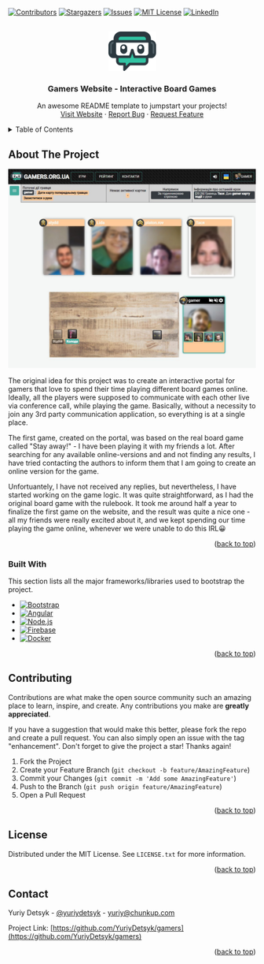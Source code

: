 <a name="readme-top"></a>

<!-- PROJECT SHIELDS -->
[![Contributors][contributors-shield]][contributors-url]
[![Stargazers][stars-shield]][stars-url]
[![Issues][issues-shield]][issues-url]
[![MIT License][license-shield]][license-url]
[![LinkedIn][linkedin-shield]][linkedin-url]



<!-- PROJECT LOGO -->
<br />
<div align="center">
  <a href="https://github.com/YuriyDetsyk/gamers">
    <img src="images/logo.png" alt="Logo" width="97" height="80">
  </a>

  <h3 align="center">Gamers Website - Interactive Board Games</h3>

  <p align="center">
    An awesome README template to jumpstart your projects!
    <br />
    <a href="https://gamers.org.ua">Visit Website</a>
    ·
    <a href="https://github.com/YuriyDetsyk/gamers/issues">Report Bug</a>
    ·
    <a href="https://github.com/YuriyDetsyk/gamers/issues">Request Feature</a>
  </p>
</div>



<!-- TABLE OF CONTENTS -->
<details>
  <summary>Table of Contents</summary>
  <ol>
    <li>
      <a href="#about-the-project">About The Project</a>
      <ul>
        <li><a href="#built-with">Built With</a></li>
      </ul>
    </li>
    <li><a href="#contributing">Contributing</a></li>
    <li><a href="#license">License</a></li>
    <li><a href="#contact">Contact</a></li>
  </ol>
</details>



<!-- ABOUT THE PROJECT -->
## About The Project

[![Application Screen Shot][product-screenshot]](https://gamers.org.ua)

The original idea for this project was to create an interactive portal for gamers that love to spend their time playing different board games online. Ideally, all the players were supposed to communicate with each other live via conference call, while playing the game. Basically, without a necessity to join any 3rd party communication application, so everything is at a single place.

The first game, created on the portal, was based on the real board game called "Stay away!" - I have been playing it with my friends a lot. After searching for any available online-versions and and not finding any results, I have tried contacting the authors to inform them that I am going to create an online version for the game.

Unfortuantely, I have not received any replies, but nevertheless, I have started working on the game logic. It was quite straightforward, as I had the original board game with the rulebook. It took me around half a year to finalize the first game on the website, and the result was quite a nice one - all my friends were really excited about it, and we kept spending our time playing the game online, whenever we were unable to do this IRL😀

<p align="right">(<a href="#readme-top">back to top</a>)</p>



### Built With

This section lists all the major frameworks/libraries used to bootstrap the project.

* [![Bootstrap][Bootstrap.com]][Bootstrap-url]
* [![Angular][Angular.io]][Angular-url]
* [![Node.js][Nodejs.org]][Nodejs-url]
* [![Firebase][Firebase]][Firebase-url]
* [![Docker][Docker.com]][Docker-url]

<p align="right">(<a href="#readme-top">back to top</a>)</p>



<!-- CONTRIBUTING -->
## Contributing

Contributions are what make the open source community such an amazing place to learn, inspire, and create. Any contributions you make are **greatly appreciated**.

If you have a suggestion that would make this better, please fork the repo and create a pull request. You can also simply open an issue with the tag "enhancement".
Don't forget to give the project a star! Thanks again!

1. Fork the Project
2. Create your Feature Branch (`git checkout -b feature/AmazingFeature`)
3. Commit your Changes (`git commit -m 'Add some AmazingFeature'`)
4. Push to the Branch (`git push origin feature/AmazingFeature`)
5. Open a Pull Request

<p align="right">(<a href="#readme-top">back to top</a>)</p>



<!-- LICENSE -->
## License

Distributed under the MIT License. See `LICENSE.txt` for more information.

<p align="right">(<a href="#readme-top">back to top</a>)</p>



<!-- CONTACT -->
## Contact

Yuriy Detsyk - [@yuriydetsyk](https://youtube.com/yuriydetsyk) - yuriy@chunkup.com

Project Link: [https://github.com/YuriyDetsyk/gamers](https://github.com/YuriyDetsyk/gamers)

<p align="right">(<a href="#readme-top">back to top</a>)</p>


<!-- MARKDOWN LINKS & IMAGES -->
<!-- https://www.markdownguide.org/basic-syntax/#reference-style-links -->
[contributors-shield]: https://img.shields.io/github/contributors/YuriyDetsyk/gamers?style=for-the-badge
[contributors-url]: https://github.com/YuriyDetsyk/gamers/graphs/contributors
[forks-shield]: https://img.shields.io/github/forks/YuriyDetsyk/gamers?style=for-the-badge
[forks-url]: https://github.com/YuriyDetsyk/gamers/network/members
[stars-shield]: https://img.shields.io/github/stars/YuriyDetsyk/gamers?style=for-the-badge
[stars-url]: https://github.com/YuriyDetsyk/gamers/stargazers
[issues-shield]: https://img.shields.io/github/issues/YuriyDetsyk/gamers?style=for-the-badge
[issues-url]: https://github.com/YuriyDetsyk/gamers/issues
[license-shield]: https://img.shields.io/github/license/YuriyDetsyk/gamers?style=for-the-badge
[license-url]: https://github.com/YuriyDetsyk/gamers/blob/master/LICENSE.txt
[linkedin-shield]: https://img.shields.io/badge/-LinkedIn-black.svg?style=for-the-badge&logo=linkedin&colorB=555
[linkedin-url]: https://www.linkedin.com/in/yuriydetsyk
[product-screenshot]: images/screenshot_game.jpg
[Angular.io]: https://img.shields.io/badge/Angular-DD0031?style=for-the-badge&logo=angular&logoColor=white
[Angular-url]: https://angular.io
[Nodejs.org]: https://img.shields.io/badge/Node.js-3C873A?style=for-the-badge&logo=node.js&logoColor=white
[Nodejs-url]: https://nodejs.org
[Docker.com]: https://img.shields.io/badge/Docker-0DB7ED?style=for-the-badge&logo=docker&logoColor=white
[Docker-url]: https://docker.com
[Bootstrap.com]: https://img.shields.io/badge/Bootstrap-563D7C?style=for-the-badge&logo=bootstrap&logoColor=white
[Bootstrap-url]: https://getbootstrap.com
[Firebase]: https://img.shields.io/badge/Firebase-FFA611?style=for-the-badge&logo=firebase&logoColor=white
[Firebase-url]: https://firebase.google.com
